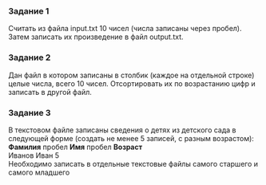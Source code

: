 <h3>Задание 1</h3>
<p>Считать из файла input.txt 10 чисел (числа записаны через пробел). Затем записать их произведение в файл output.txt.</p>
<h3>Задание 2</h3>
<p>Дан файл в котором записаны в столбик (каждое на отдельной строке) целые числа, всего 10 чисел. Отсортировать их по возрастанию цифр и записать в другой файл.</p>
<h3>Задание 3</h3>
<p>В текстовом файле записаны сведения о детях из детского сада в следующей форме (создать не менее 5 записей, с разным возрастом):<br>
<b>Фамилия</b> пробел <b>Имя</b> пробел <b>Возраст</b><br>
Иванов Иван 5<br>
Необходимо записать в отдельные текстовые файлы самого старшего и самого младшего</p>
